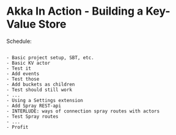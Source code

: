 Akka In Action - Building a Key-Value Store
============================================


Schedule:
~~~~~~~~~

- Basic project setup, SBT, etc.
- Basic KV actor
- Test it
- Add events
- Test those
- Add buckets as children
- Test should still work
- ...
- Using a Settings extension
- Add Spray REST-api
- INTERLUDE: ways of connection spray routes with actors
- Test Spray routes
- ...
- Profit
